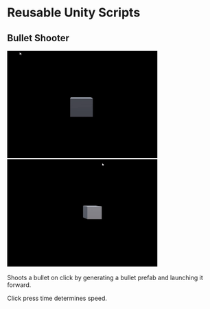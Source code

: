 # Reusable Unity Scripts

## Bullet Shooter
<img src="https://github.com/Ladydiana/DH2323-TankController/blob/main/Screenshots/Bullet%20Front.gif" width="350" height="250"> <img src="https://github.com/Ladydiana/DH2323-TankController/blob/main/Screenshots/Bullet%20Side.gif" width="350" height="250">

Shoots a bullet on click by generating a bullet prefab and launching it forward. 

Click press time determines speed.
